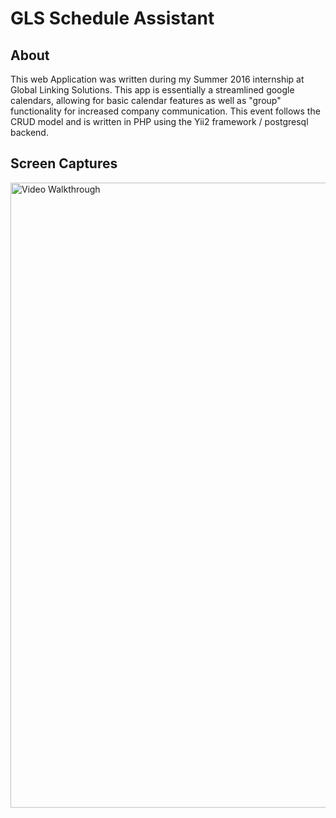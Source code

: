# GLS Schedule Assistant

## About
This web Application was written during my Summer 2016 internship at Global Linking Solutions. This app is essentially a streamlined google calendars, allowing for basic calendar features as well as "group" functionality for increased company communication. This event follows the CRUD model and is written in PHP using the Yii2 framework / postgresql backend. 

## Screen Captures
<img src='http://i.imgur.com/AXbt2Gh.png' title='Video Walkthrough' width='400px' style='width: 4000px; height: 1000px;' a    lt='Video Walkthrough' />


